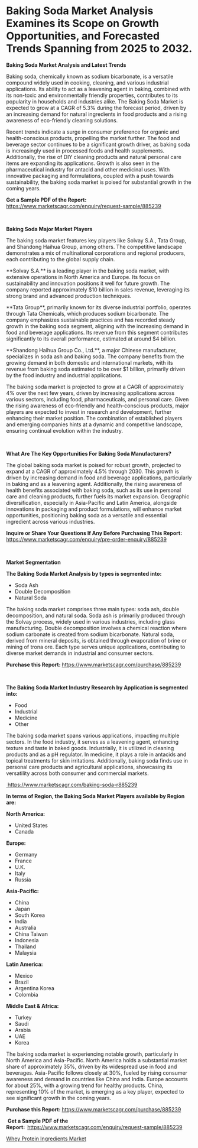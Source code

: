 <p><h1>Baking Soda Market Analysis Examines its Scope on Growth Opportunities, and Forecasted Trends Spanning from 2025 to 2032.</h1></p><p><strong>Baking Soda Market Analysis and Latest Trends</strong></p>
<p><p>Baking soda, chemically known as sodium bicarbonate, is a versatile compound widely used in cooking, cleaning, and various industrial applications. Its ability to act as a leavening agent in baking, combined with its non-toxic and environmentally friendly properties, contributes to its popularity in households and industries alike. The Baking Soda Market is expected to grow at a CAGR of 5.3% during the forecast period, driven by an increasing demand for natural ingredients in food products and a rising awareness of eco-friendly cleaning solutions.</p><p>Recent trends indicate a surge in consumer preference for organic and health-conscious products, propelling the market further. The food and beverage sector continues to be a significant growth driver, as baking soda is increasingly used in processed foods and health supplements. Additionally, the rise of DIY cleaning products and natural personal care items are expanding its applications. Growth is also seen in the pharmaceutical industry for antacid and other medicinal uses. With innovative packaging and formulations, coupled with a push towards sustainability, the baking soda market is poised for substantial growth in the coming years.</p></p>
<p><strong>Get a Sample PDF of the Report:&nbsp;</strong> <a href="https://www.marketscagr.com/enquiry/request-sample/885239?utm_campaign=2344&utm_medium=2&utm_source=Github&utm_content=ia&utm_term=14022025&utm_id=baking-soda">https://www.marketscagr.com/enquiry/request-sample/885239</a></p>
<p>&nbsp;</p>
<p><strong>Baking Soda Major Market Players</strong></p>
<p><p>The baking soda market features key players like Solvay S.A., Tata Group, and Shandong Haihua Group, among others. The competitive landscape demonstrates a mix of multinational corporations and regional producers, each contributing to the global supply chain.</p><p>**Solvay S.A.** is a leading player in the baking soda market, with extensive operations in North America and Europe. Its focus on sustainability and innovation positions it well for future growth. The company reported approximately $10 billion in sales revenue, leveraging its strong brand and advanced production techniques.</p><p>**Tata Group**, primarily known for its diverse industrial portfolio, operates through Tata Chemicals, which produces sodium bicarbonate. The company emphasizes sustainable practices and has recorded steady growth in the baking soda segment, aligning with the increasing demand in food and beverage applications. Its revenue from this segment contributes significantly to its overall performance, estimated at around $4 billion.</p><p>**Shandong Haihua Group Co., Ltd.**, a major Chinese manufacturer, specializes in soda ash and baking soda. The company benefits from the growing demand in both domestic and international markets, with its revenue from baking soda estimated to be over $1 billion, primarily driven by the food industry and industrial applications.</p><p>The baking soda market is projected to grow at a CAGR of approximately 4% over the next few years, driven by increasing applications across various sectors, including food, pharmaceuticals, and personal care. Given the rising awareness of eco-friendly and health-conscious products, major players are expected to invest in research and development, further enhancing their market position. The combination of established players and emerging companies hints at a dynamic and competitive landscape, ensuring continual evolution within the industry.</p></p>
<p>&nbsp;</p>
<p><strong>What Are The Key Opportunities For Baking Soda Manufacturers?</strong></p>
<p><p>The global baking soda market is poised for robust growth, projected to expand at a CAGR of approximately 4.5% through 2030. This growth is driven by increasing demand in food and beverage applications, particularly in baking and as a leavening agent. Additionally, the rising awareness of health benefits associated with baking soda, such as its use in personal care and cleaning products, further fuels its market expansion. Geographic diversification, especially in Asia-Pacific and Latin America, alongside innovations in packaging and product formulations, will enhance market opportunities, positioning baking soda as a versatile and essential ingredient across various industries.</p></p>
<p><strong>Inquire or Share Your Questions If Any Before Purchasing This Report:</strong> <a href="https://www.marketscagr.com/enquiry/pre-order-enquiry/885239?utm_campaign=2344&utm_medium=2&utm_source=Github&utm_content=ia&utm_term=14022025&utm_id=baking-soda">https://www.marketscagr.com/enquiry/pre-order-enquiry/885239</a></p>
<p>&nbsp;</p>
<p><strong>Market Segmentation</strong></p>
<p><strong>The Baking Soda Market Analysis by types is segmented into:</strong></p>
<p><ul><li>Soda Ash</li><li>Double Decomposition</li><li>Natural Soda</li></ul></p>
<p><p>The baking soda market comprises three main types: soda ash, double decomposition, and natural soda. Soda ash is primarily produced through the Solvay process, widely used in various industries, including glass manufacturing. Double decomposition involves a chemical reaction where sodium carbonate is created from sodium bicarbonate. Natural soda, derived from mineral deposits, is obtained through evaporation of brine or mining of trona ore. Each type serves unique applications, contributing to diverse market demands in industrial and consumer sectors.</p></p>
<p><strong>Purchase this Report:&nbsp;</strong><a href="https://www.marketscagr.com/purchase/885239?utm_campaign=2344&utm_medium=2&utm_source=Github&utm_content=ia&utm_term=14022025&utm_id=baking-soda">https://www.marketscagr.com/purchase/885239</a></p>
<p>&nbsp;</p>
<p><strong>The Baking Soda Market Industry Research by Application is segmented into:</strong></p>
<p><ul><li>Food</li><li>Industrial</li><li>Medicine</li><li>Other</li></ul></p>
<p><p>The baking soda market spans various applications, impacting multiple sectors. In the food industry, it serves as a leavening agent, enhancing texture and taste in baked goods. Industrially, it is utilized in cleaning products and as a pH regulator. In medicine, it plays a role in antacids and topical treatments for skin irritations. Additionally, baking soda finds use in personal care products and agricultural applications, showcasing its versatility across both consumer and commercial markets.</p></p>
<p><a href="https://www.marketscagr.com/baking-soda-r885239?utm_campaign=2344&utm_medium=2&utm_source=Github&utm_content=ia&utm_term=14022025&utm_id=baking-soda">&nbsp;https://www.marketscagr.com/baking-soda-r885239</a></p>
<p><strong>In terms of Region, the Baking Soda Market Players available by Region are:</strong></p>
<p>
    <p> <strong> North America: </strong>
        <ul>
            <li>United States</li>
            <li>Canada</li>
        </ul>
        </p> 
    <p> <strong> Europe: </strong>
        <ul>
            <li>Germany</li>
            <li>France</li>
            <li>U.K.</li>
            <li>Italy</li>
            <li>Russia</li>
        </ul>
        </p> 
    <p> <strong> Asia-Pacific: </strong>
        <ul>
            <li>China</li>
            <li>Japan</li>
            <li>South Korea</li>
            <li>India</li>
            <li>Australia</li>
            <li>China Taiwan</li>
            <li>Indonesia</li>
            <li>Thailand</li>
            <li>Malaysia</li>
        </ul>
        </p> 
    <p> <strong> Latin America: </strong>
        <ul>
            <li>Mexico</li>
            <li>Brazil</li>
            <li>Argentina Korea</li>
            <li>Colombia</li>
        </ul>
        </p> 
    <p> <strong> Middle East & Africa: </strong>
        <ul>
            <li>Turkey</li>
            <li>Saudi</li>
            <li>Arabia</li>
            <li>UAE</li>
            <li>Korea</li>
        </ul>
    </p>
    </p>
<p><p>The baking soda market is experiencing notable growth, particularly in North America and Asia-Pacific. North America holds a substantial market share of approximately 35%, driven by its widespread use in food and beverages. Asia-Pacific follows closely at 30%, fueled by rising consumer awareness and demand in countries like China and India. Europe accounts for about 25%, with a growing trend for healthy products. China, representing 10% of the market, is emerging as a key player, expected to see significant growth in the coming years.</p></p>
<p><strong>Purchase this Report: </strong><a href="https://www.marketscagr.com/purchase/885239?utm_campaign=2344&utm_medium=2&utm_source=Github&utm_content=ia&utm_term=14022025&utm_id=baking-soda">https://www.marketscagr.com/purchase/885239</a></p>
<p>&nbsp;<strong>Get a Sample PDF of the Report:&nbsp;&nbsp;</strong><a href="https://www.marketscagr.com/enquiry/request-sample/885239?utm_campaign=2344&utm_medium=2&utm_source=Github&utm_content=ia&utm_term=14022025&utm_id=baking-soda">https://www.marketscagr.com/enquiry/request-sample/885239</a></p>
<p><strong></strong></p>
<p><p><a href="https://github.com/maclarensidney/Market-Research-Report-List-1/blob/main/whey-protein-ingredients-market.md?utm_campaign=2344&utm_medium=2&utm_source=Github&utm_content=ia&utm_term=14022025&utm_id=baking-soda">Whey Protein Ingredients Market</a></p></p>
